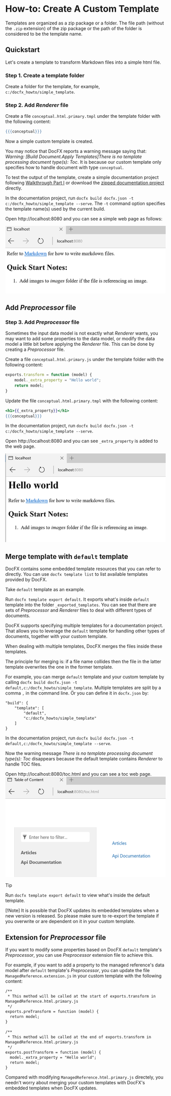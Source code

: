 How-to: Create A Custom Template
===============================

Templates are organized as a zip package or a folder. The file path (without the `.zip` extension) of the zip package or the path of the folder is considered to be the template name.

Quickstart
---------------
Let's create a template to transform Markdown files into a simple html file.

### Step 1. Create a template folder
Create a folder for the template, for example, `c:/docfx_howto/simple_template`.

### Step 2. Add *Renderer* file
Create a file `conceptual.html.primary.tmpl` under the template folder with the following content:

```mustache
{{{conceptual}}}
```

Now a simple custom template is created.

You may notice that DocFX reports a warning message saying that: *Warning: [Build Document.Apply Templates]There is no template processing document type(s): Toc*. It is because our custom template only specifies how to handle document with type `conceptual`.

To test the output of the template, create a simple documentation project following [Walkthrough Part I](walkthrough/walkthrough_create_a_docfx_project.md) or download the [zipped documentation project](walkthrough/artifacts/walkthrough1.zip) directly.

In the documentation project, run `docfx build docfx.json -t c:/docfx_howto/simple_template --serve`. The `-t` command option specifies the template name(s) used by the current build.

Open http://localhost:8080 and you can see a simple web page as follows:

![Simple Web Page](images/simple_web_page.png)

Add *Preprocessor* file
-----------------------
### Step 3. Add *Preprocessor* file
Sometimes the input data model is not exactly what *Renderer* wants, you may want to add some properties to the data model, or modify the data model a little bit before applying the *Renderer* file. This can be done by creating a *Preprocessor* file.

Create a file `conceptual.html.primary.js` under the template folder with the following content:

```javascript
exports.transform = function (model) {
    model._extra_property = "Hello world";
    return model;
}
```

Update the file `conceptual.html.primary.tmpl` with the following content:

```mustache
<h1>{{_extra_property}}</h1>
{{{conceptual}}}
```

In the documentation project, run `docfx build docfx.json -t c:/docfx_howto/simple_template --serve`.

Open http://localhost:8080 and you can see `_extra_property` is added to the web page.

![Updated Web Page](images/web_page_with_extra_property.png)

Merge template with `default` template
------------------------------------------
DocFX contains some embedded template resources that you can refer to directly. You can use `docfx template list` to list available templates provided by DocFX.

Take `default` template as an example.

Run `docfx template export default`. It exports what's inside `default` template into the folder `_exported_templates`. You can see that there are sets of *Preprocessor* and *Renderer* files to deal with different types of documents.

DocFX supports specifying multiple templates for a documentation project. That allows you to leverage the `default` template for handling other types of documents, together with your custom template.

When dealing with multiple templates, DocFX merges the files inside these templates.

The principle for merging is: if a file name collides then the file in the latter template overwrites the one in the former template.

For example, you can merge `default` template and your custom template by calling `docfx build docfx.json -t default,c:/docfx_howto/simple_template`. Multiple templates are split by a comma `,` in the command line. Or you can define it in `docfx.json` by:
```
"build": {
    "template": [
        "default",
        "c:/docfx_howto/simple_template"
    ]
}
```

In the documentation project, run `docfx build docfx.json -t default,c:/docfx_howto/simple_template --serve`.

Now the warning message *There is no template processing document type(s): Toc* disappears because the default template contains *Renderer* to handle TOC files.

Open http://localhost:8080/toc.html and you can see a toc web page.
![TOC Web Page](images/toc_web_page.png)

> [!Tip]
> Run `docfx template export default` to view what's inside the default template.
>
> [!Note]
> It is possible that DocFX updates its embedded templates when a new version is released.
> So please make sure to re-export the template if you overwrite or are dependent on it in your custom template.

Extension for *Preprocessor* file
----------------------------------
If you want to modify some properties based on DocFX `default` template's *Preprocessor*, you can use *Preprocessor* extension file to achieve this.

For example, if you want to add a property to the managed reference's data model after `default` template's *Preprocessor*, you can update the file `ManagedReference.extension.js` in your custom template with the following content:
```
/**
 * This method will be called at the start of exports.transform in ManagedReference.html.primary.js
 */
exports.preTransform = function (model) {
  return model;
}

/**
 * This method will be called at the end of exports.transform in ManagedReference.html.primary.js
 */
exports.postTransform = function (model) {
  model._extra_property = "Hello world";
  return model;
}
```
Compared with modifying `ManagedReference.html.primary.js` directely, you needn't worry about merging your custom templates with DocFX's embedded templates when DocFX updates.
